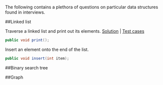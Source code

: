 The following contains a plethora of questions on particular data structures found in interviews.

##Linked list

Traverse a linked list and print out its elements.    [Solution]() | [Test cases]()

```java
public void print();
```

Insert an element onto the end of the list.

```java
public void insert(int item);
```

##Binary search tree

##Graph
